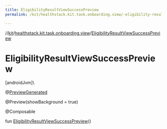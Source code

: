 ```yaml
---
title: EligibilityResultViewSuccessPreview
permalink: /kit/healthstack.kit.task.onboarding.view/-eligibility-result-view-success-preview.html

---
```

//[kit](/kit.html)/[healthstack.kit.task.onboarding.view](index.html)/[EligibilityResultViewSuccessPreview](-eligibility-result-view-success-preview.html)



# EligibilityResultViewSuccessPreview



[androidJvm]\




@[PreviewGenerated](../healthstack.kit.annotation/-preview-generated/index.html)



@Preview(showBackground = true)



@Composable



fun [EligibilityResultViewSuccessPreview](-eligibility-result-view-success-preview.html)()




